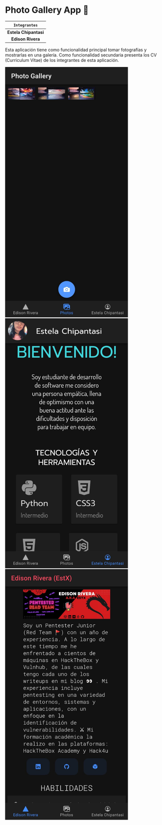 # Photo Gallery App 📱

| `Integrantes` |
|:-----------:|
| **Estela Chipantasi** |
| **Edison Rivera** |


Esta aplicación tiene como funcionalidad principal tomar fotografías y mostrarlas en una galería. Como funcionalidad secundaria presenta los CV (Curriculum Vitae) de los integrantes de esta aplicación.

<p>
 <img src="assets/Gallery.jpg" width="400">
 <img src="assets/Estela-CV.jpg" width="400">
 <img src="assets/Edison-CV.jpg" width="400">
<p